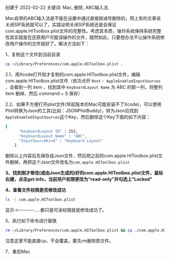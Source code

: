 创建于 2022-02-22
关键词: Mac, 删除, ABC输入法.

Mac自带的ABC输入法是不能在设置中通过直接按减号删除的，网上有的文章说关闭SIP系统就可以了，实践证明关闭SIP系统还是会保证com.apple.HIToolbox.plist文件的完整性。考虑其本质，操作系统保持系统完整性其实就是在还原用户可能误操作的文件，既然如此，只要想办法不让操作系统修改用户操作的文件就好了。解决方法如下：

1、复制这个文件到当前目录

```bash
cp ~/Library/Preferences/com.apple.HIToolbox.plist .
```

2.1、用Xcode打开刚才复制的com.apple.HIToolbox.plist文件，编辑com.apple.HIToolbox.plist文件（依次点开 `Root` -` AppleEnabledInputSources` ，会看到一列 item ，找到其中 `KeyboardLayout Name` 为 ABC 的那一列，将整列 item 删掉，然后 command + S 保存）

2.2、如果不方便打开plist文件(早起版本的Mac可能安装不了Xcode)，可以使用Plist转换为Json的工具(比如：JSONPlistBuddy)，转为Json后找到`AppleEnabledInputSources`这个Key，然后删除这个Key下面的如下内容：

```bash
{
      "KeyboardLayout ID" : 252,
      "KeyboardLayout Name" : "ABC",
      "InputSourceKind" : "Keyboard Layout"
    }
```

删除以上内容后先保存成Json文件，然后把之前的com.apple.HIToolbox.plist文件删掉，再把这个Json文件改名为`com.apple.HIToolbox.plist`

**3、找到刚才修改(或由Json生成的)好的com.apple.HIToolbox.plist文件，鼠标右键，点击get info，当前用户权限更改为“read-only”并勾选上“Locked”**

**4、查看文件权限是否修改成功**

```bash
ls -l com.apple.HIToolbox.plist
```

显示-r--------.....都只是可读权限就是修改成功了。

5、执行如下命令进行替换

```bash
rm ~/Library/Preferences/com.apple.HIToolbox.plist && cp ./com.apple.HIToolbox.plist ~/Library/Preferences/ 
```

 注意这里不能直接cp，不会覆盖，要先rm删除原文件。

7、重启Mac